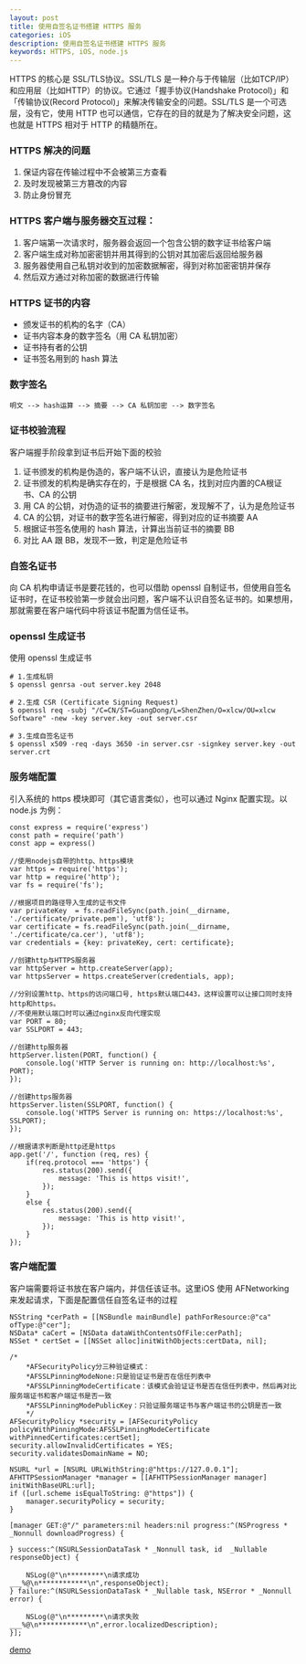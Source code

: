```yaml
---
layout: post
title: 使用自签名证书搭建 HTTPS 服务
categories: iOS
description: 使用自签名证书搭建 HTTPS 服务
keywords: HTTPS, iOS, node.js
---
```


HTTPS 的核心是 SSL/TLS协议。SSL/TLS 是一种介与于传输层（比如TCP/IP）和应用层（比如HTTP）的协议。它通过「握手协议(Handshake Protocol)」和「传输协议(Record Protocol)」来解决传输安全的问题。SSL/TLS 是一个可选层，没有它，使用 HTTP 也可以通信，它存在的目的就是为了解决安全问题，这也就是 HTTPS 相对于 HTTP 的精髓所在。

### HTTPS 解决的问题 
1. 保证内容在传输过程中不会被第三方查看
2. 及时发现被第三方篡改的内容
3. 防止身份冒充

### HTTPS 客户端与服务器交互过程：
1. 客户端第一次请求时，服务器会返回一个包含公钥的数字证书给客户端
2. 客户端生成对称加密密钥并用其得到的公钥对其加密后返回给服务器
3. 服务器使用自己私钥对收到的加密数据解密，得到对称加密密钥并保存
4. 然后双方通过对称加密的数据进行传输

### HTTPS 证书的内容

- 颁发证书的机构的名字（CA）
- 证书内容本身的数字签名（用 CA 私钥加密）
- 证书持有者的公钥
- 证书签名用到的 hash 算法

### 数字签名
```
明文 --> hash运算 --> 摘要 --> CA 私钥加密 --> 数字签名
```

### 证书校验流程
客户端握手阶段拿到证书后开始下面的校验
1. 证书颁发的机构是伪造的，客户端不认识，直接认为是危险证书
2. 证书颁发的机构是确实存在的，于是根据 CA 名，找到对应内置的CA根证书、CA 的公钥
3. 用 CA 的公钥，对伪造的证书的摘要进行解密，发现解不了，认为是危险证书
4. CA 的公钥，对证书的数字签名进行解密，得到对应的证书摘要 AA
5. 根据证书签名使用的 hash 算法，计算出当前证书的摘要 BB
6. 对比 AA 跟 BB，发现不一致，判定是危险证书

### 自签名证书
向 CA 机构申请证书是要花钱的，也可以借助 openssl 自制证书，但使用自签名证书时，在证书校验第一步就会出问题，客户端不认识自签名证书的。如果想用，那就需要在客户端代码中将该证书配置为信任证书。

### openssl 生成证书

使用 openssl 生成证书
```
# 1.生成私钥
$ openssl genrsa -out server.key 2048

# 2.生成 CSR (Certificate Signing Request)
$ openssl req -subj "/C=CN/ST=GuangDong/L=ShenZhen/O=xlcw/OU=xlcw Software" -new -key server.key -out server.csr

# 3.生成自签名证书
$ openssl x509 -req -days 3650 -in server.csr -signkey server.key -out server.crt
```
### 服务端配置
引入系统的 https 模块即可（其它语言类似），也可以通过 Nginx 配置实现。以 node.js 为例：
```
const express = require('express')
const path = require('path')
const app = express()

//使用nodejs自带的http、https模块
var https = require('https');
var http = require('http');
var fs = require('fs');

//根据项目的路径导入生成的证书文件
var privateKey  = fs.readFileSync(path.join(__dirname, './certificate/private.pem'), 'utf8');
var certificate = fs.readFileSync(path.join(__dirname, './certificate/ca.cer'), 'utf8');
var credentials = {key: privateKey, cert: certificate};

//创建http与HTTPS服务器
var httpServer = http.createServer(app);
var httpsServer = https.createServer(credentials, app);

//分别设置http、https的访问端口号, https默认端口443，这样设置可以让接口同时支持http和https。
//不使用默认端口时可以通过nginx反向代理实现
var PORT = 80;
var SSLPORT = 443;

//创建http服务器
httpServer.listen(PORT, function() {
    console.log('HTTP Server is running on: http://localhost:%s', PORT);
});

//创建https服务器
httpsServer.listen(SSLPORT, function() {
    console.log('HTTPS Server is running on: https://localhost:%s', SSLPORT);
});
  
//根据请求判断是http还是https
app.get('/', function (req, res) {
    if(req.protocol === 'https') {
        res.status(200).send({
            message: 'This is https visit!',
        });
    }
    else {
        res.status(200).send({
            message: 'This is http visit!',
        });
    }
});
```
### 客户端配置
客户端需要将证书放在客户端内，并信任该证书。这里iOS 使用 AFNetworking 来发起请求，下面是配置信任自签名证书的过程
```
NSString *cerPath = [[NSBundle mainBundle] pathForResource:@"ca" ofType:@"cer"];
NSData* caCert = [NSData dataWithContentsOfFile:cerPath];
NSSet * certSet = [[NSSet alloc]initWithObjects:certData, nil];

/*
    *AFSecurityPolicy分三种验证模式：
    *AFSSLPinningModeNone:只是验证证书是否在信任列表中
    *AFSSLPinningModeCertificate：该模式会验证证书是否在信任列表中，然后再对比服务端证书和客户端证书是否一致
    *AFSSLPinningModePublicKey：只验证服务端证书与客户端证书的公钥是否一致
    */
AFSecurityPolicy *security = [AFSecurityPolicy policyWithPinningMode:AFSSLPinningModeCertificate withPinnedCertificates:certSet];
security.allowInvalidCertificates = YES;
security.validatesDomainName = NO;

NSURL *url = [NSURL URLWithString:@"https://127.0.0.1"];
AFHTTPSessionManager *manager = [[AFHTTPSessionManager manager] initWithBaseURL:url];
if ([url.scheme isEqualToString: @"https"]) {
    manager.securityPolicy = security;
}

[manager GET:@"/" parameters:nil headers:nil progress:^(NSProgress * _Nonnull downloadProgress) {
    
} success:^(NSURLSessionDataTask * _Nonnull task, id  _Nullable responseObject) {
    
    NSLog(@"\n*********\n请求成功___%@\n************\n",responseObject);
} failure:^(NSURLSessionDataTask * _Nullable task, NSError * _Nonnull error) {
    
    NSLog(@"\n*********\n请求失败___%@\n************\n",error.localizedDescription);
}];
```

[demo](https://github.com/sunsetroads/https_demo)